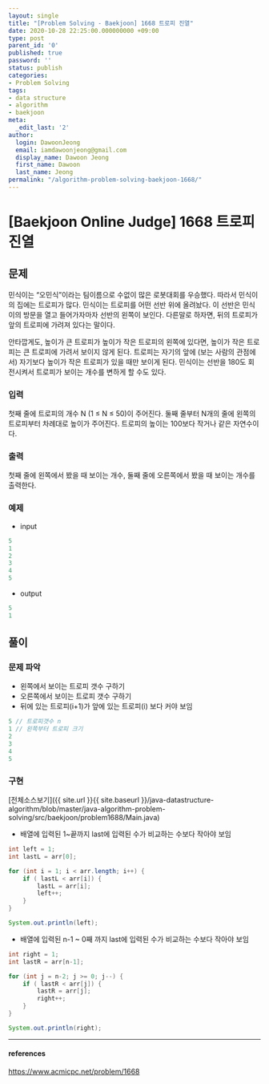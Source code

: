 ```yaml
---
layout: single
title: "[Problem Solving - Baekjoon] 1668 트로피 진열"
date: 2020-10-28 22:25:00.000000000 +09:00
type: post
parent_id: '0'
published: true
password: ''
status: publish
categories:
- Problem Solving
tags:
- data structure
- algorithm
- baekjoon
meta:
  _edit_last: '2'
author:
  login: DawoonJeong
  email: iamdawoonjeong@gmail.com
  display_name: Dawoon Jeong
  first_name: Dawoon
  last_name: Jeong
permalink: "/algorithm-problem-solving-baekjoon-1668/"
---
```

# [Baekjoon Online Judge] 1668 트로피 진열

## 문제
민식이는 “오민식”이라는 팀이름으로 수없이 많은 로봇대회를 우승했다. 따라서 민식이의 집에는 트로피가 많다. 민식이는 트로피를 어떤 선반 위에 올려놨다. 이 선반은 민식이의 방문을 열고 들어가자마자 선반의 왼쪽이 보인다. 다른말로 하자면, 뒤의 트로피가 앞의 트로피에 가려져 있다는 말이다.

안타깝게도, 높이가 큰 트로피가 높이가 작은 트로피의 왼쪽에 있다면, 높이가 작은 트로피는 큰 트로피에 가려서 보이지 않게 된다. 트로피는 자기의 앞에 (보는 사람의 관점에서) 자기보다 높이가 작은 트로피가 있을 때만 보이게 된다. 민식이는 선반을 180도 회전시켜서 트로피가 보이는 개수를 변하게 할 수도 있다.

### 입력
첫째 줄에 트로피의 개수 N (1 ≤ N ≤ 50)이 주어진다. 둘째 줄부터 N개의 줄에 왼쪽의 트로피부터 차례대로 높이가 주어진다. 트로피의 높이는 100보다 작거나 같은 자연수이다.

### 출력
첫째 줄에 왼쪽에서 봤을 때 보이는 개수, 둘째 줄에 오른쪽에서 봤을 때 보이는 개수를 출력한다.

### 예제
- input

```java
5
1
2
3
4
5
```

- output

```java
5
1
```

## 풀이

### 문제 파악

- 왼쪽에서 보이는 트로피 갯수 구하기
- 오른쪽에서 보이는 트로피 갯수 구하기
- 뒤에 있는 트로피(i+1)가 앞에 있는 트로피(i) 보다 커야 보임  

```java
5 // 트로피갯수 n
1 // 왼쪽부터 트로피 크기
2
3
4
5
```

### 구현

[전체소스보기]({{ site.url }}{{ site.baseurl }}/java-datastructure-algorithm/blob/master/java-algorithm-problem-solving/src/baekjoon/problem1688/Main.java)

- 배열에 입력된 1~끝까지 last에 입력된 수가 비교하는 수보다 작아야 보임

```java
int left = 1;
int lastL = arr[0];

for (int i = 1; i < arr.length; i++) {
    if ( lastL < arr[i]) {
        lastL = arr[i];
        left++;
    }
}

System.out.println(left);
```

- 배열에 입력된 n-1 ~ 0째 까지  last에 입력된 수가 비교하는 수보다 작아야 보임

```java
int right = 1;
int lastR = arr[n-1];

for (int j = n-2; j >= 0; j--) {
    if ( lastR < arr[j]) {
        lastR = arr[j];
        right++;
    }
}

System.out.println(right);
```


---

#### references
<https://www.acmicpc.net/problem/1668>
